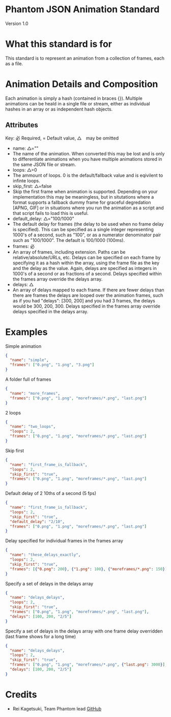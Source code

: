Phantom JSON Animation Standard
===============================
Version 1.0

What this standard is for
=========================
This standard is to represent an animation from a collection of frames, each as a file.

Animation Details and Composition
=================================
Each animation is simply a hash (contained in braces {}). Multiple animations can be heald in a single file or stream, either as individual hashes in an array or as independent hash objects.

Attributes
----------
Key: 必 Required, = Default value, △　may be omitted
 * name: △="" 
  * The name of the animation. When converted this may be lost and is only to differentiate animations when you have multiple animations stored in the same JSON file or stream.
 * loops: △=0
  * The ammount of loops. 0 is the default/fallback value and is eqivilent to infinte loops.
 * skip_first: △=false
  * Skip the first frame when animation is supported. Depending on your implementation this may be meaningless, but in situtations where a format supports a fallback dummy frame for graceful degredation [APNG, GIF] or in situations where you run the animation as a script and that script fails to load this is useful.
 * default_delay: △="100/1000"
  * The default delay for frames (the delay to be used when no frame delay is specified). This can be specified as a single integer representing 1000's of a second, such as "100", or as a numerator denominator pair such as "100/1000". The default is 100/1000 (100ms).
 * frames: 必
  * An array of frames, including extension. Paths can be relative/absolute/URLs, etc. Delays can be specified on each frame by specifying it as a hash within the array, using the frame file as the key and the delay as the value. Again, delays are specified as integers in 1000's of a second or as fractions of a second. Delays specified within the frames array override the delays array.
 * delays: △
  * An array of delays mapped to each frame. If there are fewer delays than there are frames the delays are looped over the animation frames, such as if you had "delays": [300, 200] and you had 3 frames, the delays would be 300, 200, 300. Delays specified in the frames array override delays specified in the delays array.

Examples
========
Simple animation
```json
{
  "name": "simple",
  "frames": ["0.png", "1.png", "3.png"]
}
```

A folder full of frames
```json
{
  "name": "more_frames",
  "frames": ["0.png", "1.png", "moreframes/*.png", "last.png"]
}
```

2 loops
```json
{
  "name": "two_loops",
  "loops": 2,
  "frames": ["0.png", "1.png", "moreframes/*.png", "last.png"]
}
```

Skip first
```json
{
  "name": "first_frame_is_fallback",
  "loops": 2,
  "skip_first": "true",
  "frames": ["0.png", "1.png", "moreframes/*.png", "last.png"]
}
```

Default delay of 2 10ths of a second (5 fps)
```json
{
  "name": "first_frame_is_fallback",
  "loops": 2,
  "skip_first": "true",
  "default_delay": "2/10",
  "frames": ["0.png", "1.png", "moreframes/*.png", "last.png"]
}
```

Delay specified for individual frames in the frames array
```json
{
  "name": "these_delays_exactly",
  "loops": 2,
  "skip_first": "true",
  "frames": [{"0.png": 200}, {"1.png": 100}, {"moreframes/*.png": 150}]
}
```

Specify a set of delays in the delays array
```json
{
  "name": "delays_delays",
  "loops": 2,
  "skip_first": "true",
  "frames": ["0.png", "1.png", "moreframes/*.png", "last.png"],
  "delays": [100, 200, "2/5"]
}
```

Specify a set of delays in the delays array with one frame delay overridden (last frame shows for a long time)
```json
{
  "name": "delays_delays",
  "loops": 2,
  "skip_first": "true",
  "frames": ["0.png", "1.png", "moreframes/*.png", {"last.png": 3000}],
  "delays": [100, 200, "2/5"]
}
```

Credits
=======
* Rei Kagetsuki, Team Phantom lead [GitHub](https://github.com/Kagetsuki) 


